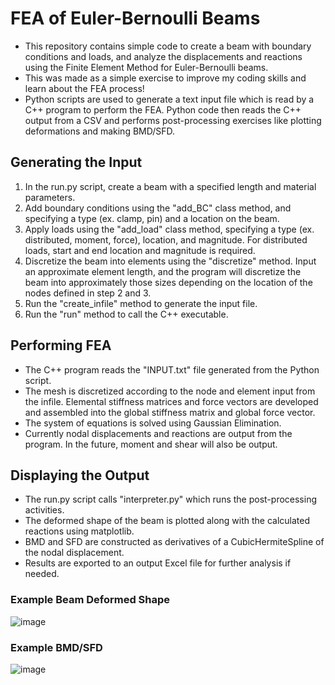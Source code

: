# FEA of Euler-Bernoulli Beams

- This repository contains simple code to create a beam with boundary conditions and loads, and analyze the displacements and reactions using the Finite Element Method for Euler-Bernoulli beams.
- This was made as a simple exercise to improve my coding skills and learn about the FEA process!
- Python scripts are used to generate a text input file which is read by a C++ program to perform the FEA. Python code then reads the C++ output from a CSV and performs post-processing exercises like plotting deformations and making BMD/SFD.

## Generating the Input
1. In the run.py script, create a beam with a specified length and material parameters.
2. Add boundary conditions using the "add_BC" class method, and specifying a type (ex. clamp, pin) and a location on the beam.
3. Apply loads using the "add_load" class method, specifying a type (ex. distributed, moment, force), location, and magnitude. For distributed loads, start and end location and magnitude is required.
4. Discretize the beam into elements using the "discretize" method. Input an approximate element length, and the program will discretize the beam into approximately those sizes depending on the location of the nodes defined in step 2 and 3.
5. Run the "create_infile" method to generate the input file.
6. Run the "run" method to call the C++ executable.

## Performing FEA
- The C++ program reads the "INPUT.txt" file generated from the Python script. 
- The mesh is discretized according to the node and element input from the infile. Elemental stiffness matrices and force vectors are developed and assembled into the global stiffness matrix and global force vector.
- The system of equations is solved using Gaussian Elimination.
- Currently nodal displacements and reactions are output from the program. In the future, moment and shear will also be output.

## Displaying the Output
- The run.py script calls "interpreter.py" which runs the post-processing activities.
- The deformed shape of the beam is plotted along with the calculated reactions using matplotlib.
- BMD and SFD are constructed as derivatives of a CubicHermiteSpline of the nodal displacement. 
- Results are exported to an output Excel file for further analysis if needed.

### Example Beam Deformed Shape
![image](https://github.com/user-attachments/assets/b77f1da0-0b13-4e36-a0ae-d9ec9a6efc89)

### Example BMD/SFD
![image](https://github.com/user-attachments/assets/6068127e-f01d-412e-b497-154ba712e519)
